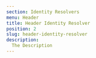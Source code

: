 ```yaml
---
section: Identity Resolvers
menu: Header
title: Header Identity Resolver
position: 2
slug: header-identity-resolver
description: 
  The Description
---
```

